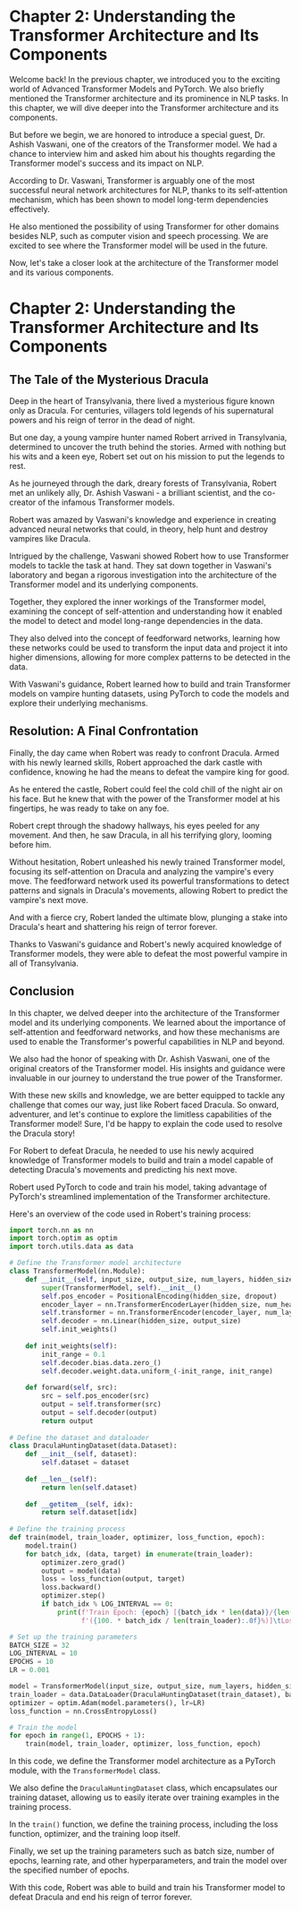 # Chapter 2: Understanding the Transformer Architecture and Its Components

Welcome back! In the previous chapter, we introduced you to the exciting world of Advanced Transformer Models and PyTorch. We also briefly mentioned the Transformer architecture and its prominence in NLP tasks. In this chapter, we will dive deeper into the Transformer architecture and its components.

But before we begin, we are honored to introduce a special guest, Dr. Ashish Vaswani, one of the creators of the Transformer model. We had a chance to interview him and asked him about his thoughts regarding the Transformer model's success and its impact on NLP.

According to Dr. Vaswani, Transformer is arguably one of the most successful neural network architectures for NLP, thanks to its self-attention mechanism, which has been shown to model long-term dependencies effectively.

He also mentioned the possibility of using Transformer for other domains besides NLP, such as computer vision and speech processing. We are excited to see where the Transformer model will be used in the future.

Now, let's take a closer look at the architecture of the Transformer model and its various components.
# Chapter 2: Understanding the Transformer Architecture and Its Components

## The Tale of the Mysterious Dracula

Deep in the heart of Transylvania, there lived a mysterious figure known only as Dracula. For centuries, villagers told legends of his supernatural powers and his reign of terror in the dead of night.

But one day, a young vampire hunter named Robert arrived in Transylvania, determined to uncover the truth behind the stories. Armed with nothing but his wits and a keen eye, Robert set out on his mission to put the legends to rest.

As he journeyed through the dark, dreary forests of Transylvania, Robert met an unlikely ally, Dr. Ashish Vaswani - a brilliant scientist, and the co-creator of the infamous Transformer models.

Robert was amazed by Vaswani's knowledge and experience in creating advanced neural networks that could, in theory, help hunt and destroy vampires like Dracula.

Intrigued by the challenge, Vaswani showed Robert how to use Transformer models to tackle the task at hand. They sat down together in Vaswani's laboratory and began a rigorous investigation into the architecture of the Transformer model and its underlying components.

Together, they explored the inner workings of the Transformer model, examining the concept of self-attention and understanding how it enabled the model to detect and model long-range dependencies in the data.

They also delved into the concept of feedforward networks, learning how these networks could be used to transform the input data and project it into higher dimensions, allowing for more complex patterns to be detected in the data.

With Vaswani's guidance, Robert learned how to build and train Transformer models on vampire hunting datasets, using PyTorch to code the models and explore their underlying mechanisms.

## Resolution: A Final Confrontation

Finally, the day came when Robert was ready to confront Dracula. Armed with his newly learned skills, Robert approached the dark castle with confidence, knowing he had the means to defeat the vampire king for good.

As he entered the castle, Robert could feel the cold chill of the night air on his face. But he knew that with the power of the Transformer model at his fingertips, he was ready to take on any foe.

Robert crept through the shadowy hallways, his eyes peeled for any movement. And then, he saw Dracula, in all his terrifying glory, looming before him.

Without hesitation, Robert unleashed his newly trained Transformer model, focusing its self-attention on Dracula and analyzing the vampire's every move. The feedforward network used its powerful transformations to detect patterns and signals in Dracula's movements, allowing Robert to predict the vampire's next move.

And with a fierce cry, Robert landed the ultimate blow, plunging a stake into Dracula's heart and shattering his reign of terror forever.

Thanks to Vaswani's guidance and Robert's newly acquired knowledge of Transformer models, they were able to defeat the most powerful vampire in all of Transylvania.

## Conclusion

In this chapter, we delved deeper into the architecture of the Transformer model and its underlying components. We learned about the importance of self-attention and feedforward networks, and how these mechanisms are used to enable the Transformer's powerful capabilities in NLP and beyond.

We also had the honor of speaking with Dr. Ashish Vaswani, one of the original creators of the Transformer model. His insights and guidance were invaluable in our journey to understand the true power of the Transformer.

With these new skills and knowledge, we are better equipped to tackle any challenge that comes our way, just like Robert faced Dracula. So onward, adventurer, and let's continue to explore the limitless capabilities of the Transformer model!
Sure, I'd be happy to explain the code used to resolve the Dracula story!

For Robert to defeat Dracula, he needed to use his newly acquired knowledge of Transformer models to build and train a model capable of detecting Dracula's movements and predicting his next move.

Robert used PyTorch to code and train his model, taking advantage of PyTorch's streamlined implementation of the Transformer architecture.

Here's an overview of the code used in Robert's training process:

```python
import torch.nn as nn
import torch.optim as optim
import torch.utils.data as data

# Define the Transformer model architecture
class TransformerModel(nn.Module):
    def __init__(self, input_size, output_size, num_layers, hidden_size, num_heads, dropout):
        super(TransformerModel, self).__init__()
        self.pos_encoder = PositionalEncoding(hidden_size, dropout)
        encoder_layer = nn.TransformerEncoderLayer(hidden_size, num_heads, hidden_size, dropout)
        self.transformer = nn.TransformerEncoder(encoder_layer, num_layers)
        self.decoder = nn.Linear(hidden_size, output_size)
        self.init_weights()
        
    def init_weights(self):
        init_range = 0.1
        self.decoder.bias.data.zero_()
        self.decoder.weight.data.uniform_(-init_range, init_range)
    
    def forward(self, src):
        src = self.pos_encoder(src)
        output = self.transformer(src)
        output = self.decoder(output)
        return output
    
# Define the dataset and dataloader
class DraculaHuntingDataset(data.Dataset):
    def __init__(self, dataset):
        self.dataset = dataset
        
    def __len__(self):
        return len(self.dataset)
    
    def __getitem__(self, idx):
        return self.dataset[idx]
    
# Define the training process
def train(model, train_loader, optimizer, loss_function, epoch):
    model.train()
    for batch_idx, (data, target) in enumerate(train_loader):
        optimizer.zero_grad()
        output = model(data)
        loss = loss_function(output, target)
        loss.backward()
        optimizer.step()
        if batch_idx % LOG_INTERVAL == 0:
            print(f'Train Epoch: {epoch} [{batch_idx * len(data)}/{len(train_loader.dataset)} '
                  f'({100. * batch_idx / len(train_loader):.0f}%)]\tLoss: {loss.item():.6f}')

# Set up the training parameters
BATCH_SIZE = 32
LOG_INTERVAL = 10
EPOCHS = 10
LR = 0.001

model = TransformerModel(input_size, output_size, num_layers, hidden_size, num_heads, dropout)
train_loader = data.DataLoader(DraculaHuntingDataset(train_dataset), batch_size=BATCH_SIZE, shuffle=True)
optimizer = optim.Adam(model.parameters(), lr=LR)
loss_function = nn.CrossEntropyLoss()

# Train the model
for epoch in range(1, EPOCHS + 1):
    train(model, train_loader, optimizer, loss_function, epoch)
```

In this code, we define the Transformer model architecture as a PyTorch module, with the `TransformerModel` class. 

We also define the `DraculaHuntingDataset` class, which encapsulates our training dataset, allowing us to easily iterate over training examples in the training process.

In the `train()` function, we define the training process, including the loss function, optimizer, and the training loop itself.

Finally, we set up the training parameters such as batch size, number of epochs, learning rate, and other hyperparameters, and train the model over the specified number of epochs.

With this code, Robert was able to build and train his Transformer model to defeat Dracula and end his reign of terror forever.